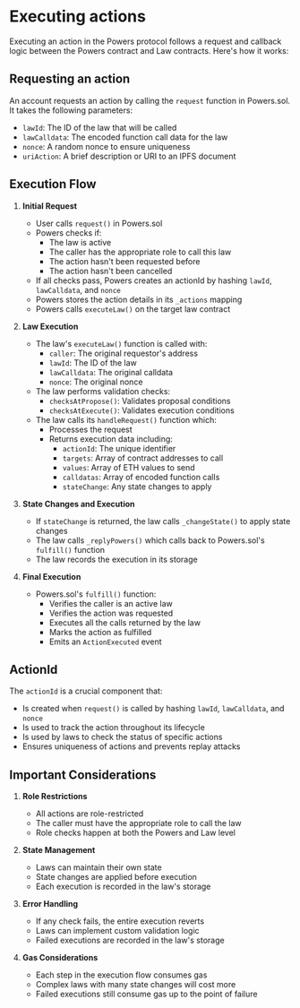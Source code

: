 # Executing actions

Executing an action in the Powers protocol follows a request and callback logic between the Powers contract and Law contracts. Here's how it works:

## Requesting an action

An account requests an action by calling the `request` function in Powers.sol. It takes the following parameters:

* `lawId`: The ID of the law that will be called
* `lawCalldata`: The encoded function call data for the law
* `nonce`: A random nonce to ensure uniqueness
* `uriAction`: A brief description or URI to an IPFS document

## Execution Flow

1. **Initial Request**
   - User calls `request()` in Powers.sol
   - Powers checks if:
     - The law is active
     - The caller has the appropriate role to call this law
     - The action hasn't been requested before
     - The action hasn't been cancelled
   - If all checks pass, Powers creates an actionId by hashing `lawId`, `lawCalldata`, and `nonce`
   - Powers stores the action details in its `_actions` mapping
   - Powers calls `executeLaw()` on the target law contract

2. **Law Execution**
   - The law's `executeLaw()` function is called with:
     - `caller`: The original requestor's address
     - `lawId`: The ID of the law
     - `lawCalldata`: The original calldata
     - `nonce`: The original nonce
   - The law performs validation checks:
     - `checksAtPropose()`: Validates proposal conditions
     - `checksAtExecute()`: Validates execution conditions
   - The law calls its `handleRequest()` function which:
     - Processes the request
     - Returns execution data including:
       - `actionId`: The unique identifier
       - `targets`: Array of contract addresses to call
       - `values`: Array of ETH values to send
       - `calldatas`: Array of encoded function calls
       - `stateChange`: Any state changes to apply

3. **State Changes and Execution**
   - If `stateChange` is returned, the law calls `_changeState()` to apply state changes
   - The law calls `_replyPowers()` which calls back to Powers.sol's `fulfill()` function
   - The law records the execution in its storage

4. **Final Execution**
   - Powers.sol's `fulfill()` function:
     - Verifies the caller is an active law
     - Verifies the action was requested
     - Executes all the calls returned by the law
     - Marks the action as fulfilled
     - Emits an `ActionExecuted` event

## ActionId

The `actionId` is a crucial component that:
- Is created when `request()` is called by hashing `lawId`, `lawCalldata`, and `nonce`
- Is used to track the action throughout its lifecycle
- Is used by laws to check the status of specific actions
- Ensures uniqueness of actions and prevents replay attacks

## Important Considerations

1. **Role Restrictions**
   - All actions are role-restricted
   - The caller must have the appropriate role to call the law
   - Role checks happen at both the Powers and Law level

2. **State Management**
   - Laws can maintain their own state
   - State changes are applied before execution
   - Each execution is recorded in the law's storage

3. **Error Handling**
   - If any check fails, the entire execution reverts
   - Laws can implement custom validation logic
   - Failed executions are recorded in the law's storage

4. **Gas Considerations**
   - Each step in the execution flow consumes gas
   - Complex laws with many state changes will cost more
   - Failed executions still consume gas up to the point of failure
